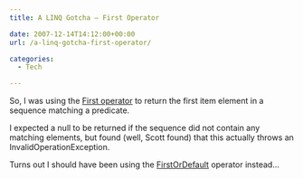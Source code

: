 ```yaml
---
title: A LINQ Gotcha – First Operator

date: 2007-12-14T14:12:00+00:00
url: /a-linq-gotcha-first-operator/

categories:
  - Tech

---
```

<!--kg-card-begin: html-->

<p class="MsoNormal">
  So, I was using the <a  href="http://www.hookedonlinq.com/Default.aspx?Page=FirstOperator">First operator</a> to return the first item element in a sequence matching a predicate.
</p>

<p class="MsoNormal">
  I expected a null to be returned if the sequence did not contain any matching elements, but found (well, Scott found) that this actually throws an InvalidOperationException.
</p>

<p class="MsoNormal">
  Turns out I should have been using the <a  href="http://www.hookedonlinq.com/FirstOrDefaultOperator.ashx">FirstOrDefault</a> operator instead…
</p>

<!--kg-card-end: html-->